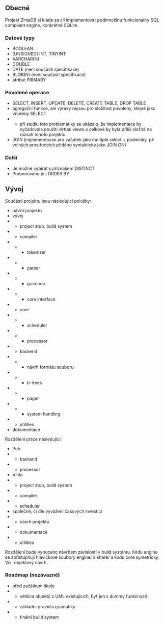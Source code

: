 
## Obecné
Projekt ZimaDB si klade za cíl implementovat podmnožinu funkcionality SQL compliant engine, konkrétně SQLite.

### Datové typy
- BOOLEAN
- [UNSIGNED] INT, TINYINT
- VARCHAR(N)
- DOUBLE
- DATE (není součástí specifikace)
- BLOB(N) (není součástí specifikace)
- atribut PRIMARY

### Povolené operace
- SELECT, INSERT, UPDATE, DELETE, CREATE TABLE, DROP TABLE
- agregační funkce, ani výrazy nejsou pro složitost povoleny, stejně jako vnořený SELECT
- - při studiu této problematiky se ukázalo, že implementace by vyžadovala použití virtual views a celkově by byla příliš složitá na rozsah tohoto projektu 
- JOIN (implementován pro začátek jako multiple select + podmínky, při volných prostředcích přidáno syntakticky jako JOIN ON)

### Další
- Je možné vybírat s příznakem DISTINCT
- Podporováno je i ORDER BY

## Vývoj
Součástí projektu jsou následující položky:

- návrh projektu
- vývoj 
- - project stub, build system
- - compiler
- - - tokenizer
- - - parser
- - - grammar
- - - core interface
- - core
- - - scheduler
- - - processor 
- - backend
- - - návrh formátu souboru
- - - b-trees
- - - pager
- - - system handling
- - utilities
- dokumentace

Rozdělení práce následující:
- Petr
- - backend
- - processor
- Vilda
- - project stub, build system
- - compiler
- - scheduler
- společně, či dle vyvážení časových investicí
- - návrh projektu 
- - dokumentace
- - utilities

Rozdělení bude vynuceno návrhem závislostí v build systému. Kódu engine se zpřístupňují hlavičkové soubory engine/ a share/ a kódu core symetricky. Viz. objektový návrh.

### Roadmap (nezávazně)
- před začátkem školy
- - většina objektů z UML existujících, byť jen s dummy funkčností
- - základní pravidla gramatiky
- - finální build system
